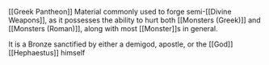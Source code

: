 [[Greek Pantheon]]
Material commonly used to forge semi-[[Divine Weapons]], as it possesses the ability to hurt both [[Monsters (Greek)]] and [[Monsters (Roman)]], along with most [[Monster]]s in general.

It is a Bronze sanctified by either a demigod, apostle, or the [[God]] [[Hephaestus]] himself